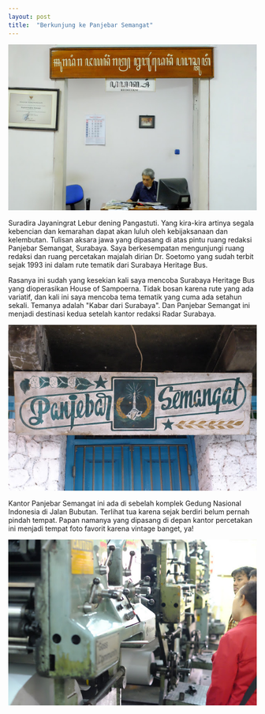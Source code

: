 ```yaml
---
layout: post
title:  "Berkunjung ke Panjebar Semangat"
---
```


![20170224_01](/images/20170224_01.JPG)

Suradira Jayaningrat Lebur dening Pangastuti. Yang kira-kira artinya segala kebencian dan kemarahan dapat akan luluh oleh kebijaksanaan dan kelembutan. Tulisan aksara jawa yang dipasang di atas pintu ruang redaksi Panjebar Semangat, Surabaya. Saya berkesempatan mengunjungi ruang redaksi dan ruang percetakan majalah dirian Dr. Soetomo yang sudah terbit sejak 1993 ini dalam rute tematik dari Surabaya Heritage Bus.

Rasanya ini sudah yang kesekian kali saya mencoba Surabaya Heritage Bus yang dioperasikan House of Sampoerna. Tidak bosan karena rute yang ada variatif, dan kali ini saya mencoba tema tematik yang cuma ada setahun sekali. Temanya adalah "Kabar dari Surabaya". Dan Panjebar Semangat ini menjadi destinasi kedua setelah kantor redaksi Radar Surabaya.

![20170224_02](/images/20170224_02.JPG)

Kantor Panjebar Semangat ini ada di sebelah komplek Gedung Nasional Indonesia di Jalan Bubutan. Terlihat tua karena sejak berdiri belum pernah pindah tempat. Papan namanya yang dipasang di depan kantor percetakan ini menjadi tempat foto favorit karena vintage banget, ya!

![20170224_03](/images/20170224_03.JPG)
